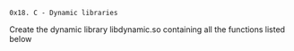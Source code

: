 
	0x18. C - Dynamic libraries
Create the dynamic library libdynamic.so containing all the functions listed below
